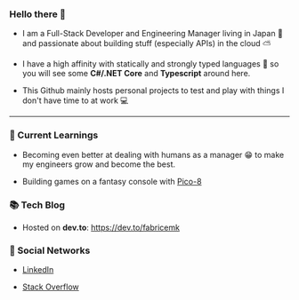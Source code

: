 ### Hello there 👋

- I am a Full-Stack Developer and Engineering Manager living in Japan 🗾 and passionate about building stuff (especially APIs) in the cloud ⛅

- I have a high affinity with statically and strongly typed languages 💪 so you will see some **C#/.NET Core** and **Typescript** around here.

- This Github mainly hosts personal projects to test and play with things I don't have time to at work 💻

----

### 🌱 Current Learnings

- Becoming even better at dealing with humans as a manager 😁 to make my engineers grow and become the best.

- Building games on a fantasy console with [Pico-8](https://www.lexaloffle.com/pico-8.php)


### 📚 Tech Blog

- Hosted on **dev.to**: https://dev.to/fabricemk


### 📣 Social Networks

- [LinkedIn](https://www.linkedin.com/in/fmongkhoune/)

- [Stack Overflow](https://stackoverflow.com/users/559290/fabricemk)

<!--
**FabriceMk/FabriceMk** is a ✨ _special_ ✨ repository because its `README.md` (this file) appears on your GitHub profile.

Here are some ideas to get you started:

- 🔭 I’m currently working on ...
- 🌱 I’m currently learning ...
- 👯 I’m looking to collaborate on ...
- 🤔 I’m looking for help with ...
- 💬 Ask me about ...
- 📫 How to reach me: ...
- 😄 Pronouns: ...
- ⚡ Fun fact: ...
-->

